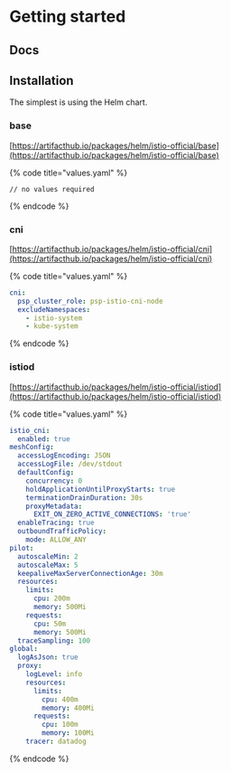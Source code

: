 # Getting started

## Docs

## Installation

The simplest is using the Helm chart.

### base

[https://artifacthub.io/packages/helm/istio-official/base](https://artifacthub.io/packages/helm/istio-official/base)

{% code title="values.yaml" %}
```
// no values required
```
{% endcode %}

### cni

[https://artifacthub.io/packages/helm/istio-official/cni](https://artifacthub.io/packages/helm/istio-official/cni)

{% code title="values.yaml" %}
```yaml
cni:
  psp_cluster_role: psp-istio-cni-node
  excludeNamespaces:
    - istio-system
    - kube-system
```
{% endcode %}

### istiod

[https://artifacthub.io/packages/helm/istio-official/istiod](https://artifacthub.io/packages/helm/istio-official/istiod)

{% code title="values.yaml" %}
```yaml
istio_cni:
  enabled: true
meshConfig:
  accessLogEncoding: JSON
  accessLogFile: /dev/stdout
  defaultConfig:
    concurrency: 0
    holdApplicationUntilProxyStarts: true
    terminationDrainDuration: 30s
    proxyMetadata:
      EXIT_ON_ZERO_ACTIVE_CONNECTIONS: 'true'
  enableTracing: true
  outboundTrafficPolicy:
    mode: ALLOW_ANY
pilot:
  autoscaleMin: 2
  autoscaleMax: 5
  keepaliveMaxServerConnectionAge: 30m
  resources:
    limits:
      cpu: 200m
      memory: 500Mi
    requests:
      cpu: 50m
      memory: 500Mi
  traceSampling: 100
global:
  logAsJson: true
  proxy:
    logLevel: info
    resources:
      limits:
        cpu: 400m
        memory: 400Mi
      requests:
        cpu: 100m
        memory: 100Mi
    tracer: datadog
```
{% endcode %}

